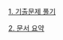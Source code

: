 [1. 기출문제 풀기](https://quizeey.com/sqlp-developer)

[2. 문서 요약](https://m.cafe.naver.com/ca-fe/web/cafes/sqlpd/articles/13374?useCafeId=false&tc=null&or=m.blog.naver.com&buid=0150bcc7-8e2d-421c-969e-1b08fedcc499&art=ZXh0ZXJuYWwtc2VydmljZS1uYXZlci1ldGMtZm9yLWNvbW1lbnQ.eyJ0eXAiOiJKV1QiLCJhbGciOiJIUzI1NiJ9.eyJjYWZlVHlwZSI6IkNBRkVfSUQiLCJhcnRpY2xlSWQiOjEzMzc0LCJpc3N1ZWRBdCI6MTY5NDEyODA4MTU4NCwiY2FmZUlkIjoyMTc3MTc3OX0.6iQGh3gG2-kUofV34n8Uxuxl58kAc7dBxvb9Ur9fWGw)
